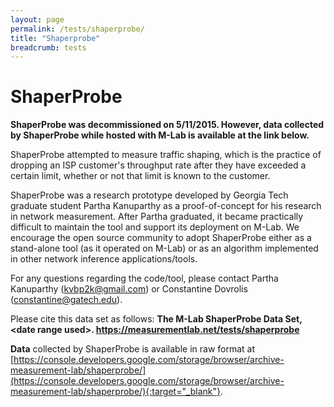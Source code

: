 ```yaml
---
layout: page
permalink: /tests/shaperprobe/
title: "Shaperprobe"
breadcrumb: tests
---
```


# ShaperProbe

**ShaperProbe was decommissioned on 5/11/2015. However, data collected by ShaperProbe while hosted with M-Lab is available at the link below.**

ShaperProbe attempted to measure traffic shaping, which is the practice of dropping an ISP customer's throughput rate after they have exceeded a certain limit, whether or not that limit is known to the customer.

ShaperProbe was a research prototype developed by Georgia Tech graduate student Partha Kanuparthy as a proof-of-concept for his research in network measurement. After Partha graduated, it became practically difficult to maintain the tool and support its deployment on M-Lab. We encourage the open source community to adopt ShaperProbe either as a stand-alone tool (as it operated on M-Lab) or as an algorithm implemented in other network inference applications/tools.

For any questions regarding the code/tool, please contact Partha Kanuparthy (kvbp2k@gmail.com) or Constantine Dovrolis (constantine@gatech.edu).

Please cite this data set as follows: **The M-Lab ShaperProbe Data Set, &lt;date range used&gt;. https://measurementlab.net/tests/shaperprobe**

**Data** collected by ShaperProbe is available in raw format at [https://console.developers.google.com/storage/browser/archive-measurement-lab/shaperprobe/](https://console.developers.google.com/storage/browser/archive-measurement-lab/shaperprobe/){:target="_blank"}.
